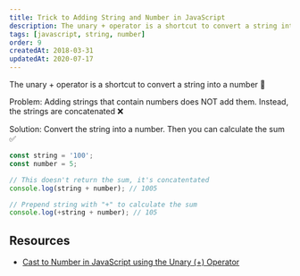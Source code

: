 ```yaml
---
title: Trick to Adding String and Number in JavaScript
description: The unary + operator is a shortcut to convert a string into a number.
tags: [javascript, string, number]
order: 9
createdAt: 2018-03-31
updatedAt: 2020-07-17
---
```


The unary + operator is a shortcut to convert a string into a number 🤩

Problem: Adding strings that contain numbers does NOT add them. Instead, the strings are concatenated ❌

Solution: Convert the string into a number. Then you can calculate the sum ✅

```javascript
const string = '100';
const number = 5;

// This doesn't return the sum, it's concatentated
console.log(string + number); // 1005

// Prepend string with "+" to calculate the sum
console.log(+string + number); // 105
```

## Resources

- [Cast to Number in JavaScript using the Unary (+) Operator](https://medium.com/@nikjohn/cast-to-number-in-javascript-using-the-unary-operator-f4ca67c792ce)

